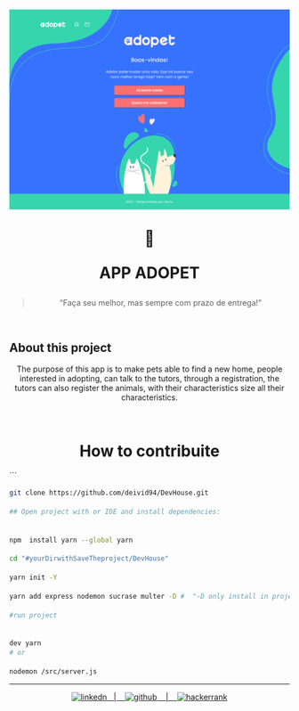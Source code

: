 <h1 align="center">
  <img src= "/img/page.png" width_="400px">

  :satellite:<p> APP ADOPET
</h1>

<blockquote align="center"> “Faça seu melhor, mas sempre com prazo de entrega!”</blockquote>
<br>

  ## About this project
  <p align="center">
    The purpose of this app is to make pets able to find a new home, people interested in adopting, can talk to the tutors, through a registration, the tutors can also register the animals, with their characteristics size all their characteristics.

<p align="center">
 <img alt="" src="https://img.shields.io/badge/Node.js-43853D?style=for-the-badge&logo=node.js&logoColor=white">
 <img alt="" src="https://img.shields.io/badge/Express.js-404D59?style=for-the-badge">
 <img alt="" src="https://img.shields.io/badge/MongoDB-4EA94B?style=for-the-badge&logo=mongodb&logoColor=white">
 <img alt="" src="https://img.shields.io/badge/Insomnia-5849be?style=for-the-badge&logo=Insomnia&logoColor=white">
 <img alt="" src="https://img.shields.io/badge/json-5E5C5C?style=for-the-badge&logo=json&logoColor=white">
  </p>
  <div align="center">
  
  </div>

  <div align="center">
    <h1>How to contribuite</h1>
    <div align="justify">```
    
    
```bash
git clone https://github.com/deivid94/DevHouse.git

## Open project with or IDE and install dependencies:
  

npm  install yarn --global yarn

cd "#yourDirwithSaveTheproject/DevHouse"

yarn init -Y

yarn add express nodemon sucrase multer -D #  "-D only install in project"

#run project


dev yarn
# or

nodemon /src/server.js

```

  
  
  </div>
  </div>
<hr>
<p align="center">
    <a href="https://www.linkedin.com/in/deivid-martins1994/">
  	<img alt ="linkedn" src ="https://img.shields.io/badge/LinkedIn-0077B5?style=for-the-badge&logo=linkedin&logoColor=white">&nbsp;&nbsp;&nbsp;|&nbsp;&nbsp;&nbsp;
  <a href="https://github.com/deivid94">
  <img alt="github" src="https://img.shields.io/badge/GitHub-100000?style=for-the-badge&logo=github&logoColor=white"> &nbsp;&nbsp;&nbsp;|&nbsp;&nbsp;&nbsp;
  <a href="https://www.hackerrank.com/md031194">
  <img alt="hackerrank" src="https://img.shields.io/badge/-Hackerrank-2EC866?style=for-the-badge&logo=HackerRank&logoColor=white"> 

</p>